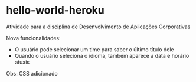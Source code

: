 # hello-world-heroku

Atividade para a disciplina de Desenvolvimento de Aplicações Corporativas

Nova funcionalidades:

- O usuário pode selecionar um time para saber o último título dele
- Quando o usuário seleciona o idioma, também aparece a data e horário atuais

Obs: CSS adicionado
